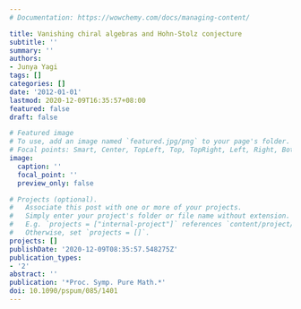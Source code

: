 ```yaml
---
# Documentation: https://wowchemy.com/docs/managing-content/

title: Vanishing chiral algebras and Hohn-Stolz conjecture
subtitle: ''
summary: ''
authors:
- Junya Yagi
tags: []
categories: []
date: '2012-01-01'
lastmod: 2020-12-09T16:35:57+08:00
featured: false
draft: false

# Featured image
# To use, add an image named `featured.jpg/png` to your page's folder.
# Focal points: Smart, Center, TopLeft, Top, TopRight, Left, Right, BottomLeft, Bottom, BottomRight.
image:
  caption: ''
  focal_point: ''
  preview_only: false

# Projects (optional).
#   Associate this post with one or more of your projects.
#   Simply enter your project's folder or file name without extension.
#   E.g. `projects = ["internal-project"]` references `content/project/deep-learning/index.md`.
#   Otherwise, set `projects = []`.
projects: []
publishDate: '2020-12-09T08:35:57.548275Z'
publication_types:
- '2'
abstract: ''
publication: '*Proc. Symp. Pure Math.*'
doi: 10.1090/pspum/085/1401
---
```

